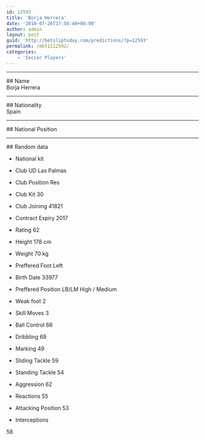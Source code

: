 ```yaml
---
id: 12593
title: 'Borja Herrera'
date: '2010-07-26T17:56:40+00:00'
author: admin
layout: post
guid: 'http://betsliptoday.com/predictions/?p=12593'
permalink: /mbt1112592/
categories:
    - 'Soccer Players'
---
```


- - - - - -

\## Name  
 Borja Herrera

- - - - - -

\## Nationality  
 Spain

- - - - - -

\## National Position

- - - - - -

\## Random data

- National kit
- Club
 UD Las Palmas

- Club Position
 Res

- Club Kit
 30

- Club Joining
 41821

- Contract Expiry
 2017

- Rating
 62

- Height
 178 cm

- Weight
 70 kg

- Preffered Foot
 Left

- Birth Date
 33977

- Preffered Position
 LB/LM High / Medium

- Weak foot
 2

- Skill Moves
 3

- Ball Control
 66

- Dribbling
 69

- Marking
 49

- Sliding Tackle
 59

- Standing Tackle
 54

- Aggression
 62

- Reactions
 55

- Attacking Position
 53

- Interceptions

 58